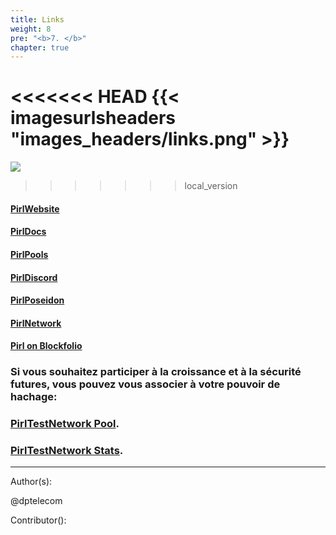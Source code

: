 ```yaml
---
title: Links
weight: 8
pre: "<b>7. </b>"
chapter: true
---
```

<<<<<<< HEAD
{{< imagesurlsheaders "images_headers/links.png"  >}}
=======
![](/images_headers/links.png)
>>>>>>> local_version


#### [PirlWebsite](https://pirl.io/en/ "PirlWebsite")

#### [PirlDocs](https://docs.pirl.io/en/ "PirlDocs")

#### [PirlPools](https://pirl.io/en/pools/ "PirlPools")

#### [PirlDiscord](https://discord.gg/QYYkVRz "PirlDiscord")

#### [PirlPoseidon](https://poseidon.pirl.io/explorer/ "PirlPoseidon")

#### [PirlNetwork](http://stats.pirl.io "PirlNetwork")


#### [Pirl on Blockfolio](https://blockfolio.com "Pirl on Blockfolio")


### Si vous souhaitez participer à la croissance et à la sécurité futures, vous pouvez vous associer à votre pouvoir de hachage:



### [PirlTestNetwork Pool](http://testnetpool.pirl.io/#/ "PirlTestNetwork Pool").


### [PirlTestNetwork Stats](http://devstats.pirl.io/ "PirlTestNetwork Stats").



---
Author(s):

@dptelecom

Contributor():
